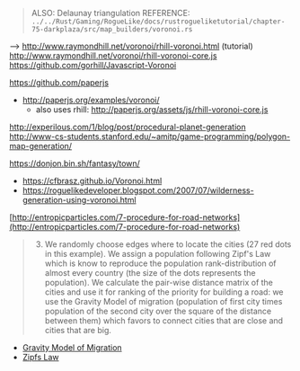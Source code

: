 > ALSO: Delaunay triangulation
REFERENCE: `../../Rust/Gaming/RogueLike/docs/rustrogueliketutorial/chapter-75-darkplaza/src/map_builders/voronoi.rs`

--> http://www.raymondhill.net/voronoi/rhill-voronoi.html (tutorial)
      http://www.raymondhill.net/voronoi/rhill-voronoi-core.js
  https://github.com/gorhill/Javascript-Voronoi

https://github.com/paperjs
- http://paperjs.org/examples/voronoi/
  - also uses rhill: http://paperjs.org/assets/js/rhill-voronoi-core.js

http://experilous.com/1/blog/post/procedural-planet-generation
http://www-cs-students.stanford.edu/~amitp/game-programming/polygon-map-generation/

https://donjon.bin.sh/fantasy/town/
- https://cfbrasz.github.io/Voronoi.html
- https://roguelikedeveloper.blogspot.com/2007/07/wilderness-generation-using-voronoi.html




[http://entropicparticles.com/7-procedure-for-road-networks](http://entropicparticles.com/7-procedure-for-road-networks)
> 3. We randomly choose edges where to locate the cities (27 red dots in this example). We assign a population following Zipf's Law which is know to reproduce the population rank-distribution of almost every country (the size of the dots represents the population). We calculate the pair-wise distance matrix of the cities and use it for ranking of the priority for building a road: we use the Gravity Model of migration (population of first city times population of the second city over the square of the distance between them) which favors to connect cities that are close and cities that are big.
- [Gravity Model of Migration](https://en.wikipedia.org/wiki/Gravity_model_of_migration)
- [Zipfs Law](https://en.wikipedia.org/wiki/Zipf%27s_law)